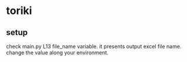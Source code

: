 # toriki
## setup
check main.py L13 file_name variable.
it presents output excel file name.
change the value along your environment.
